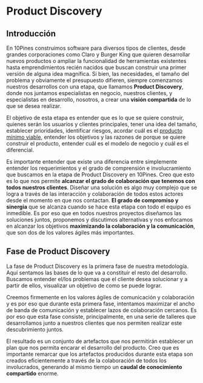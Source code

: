 # Product Discovery

## Introducción

En 10Pines construimos software para diversos tipos de clientes, desde grandes corporaciones como Claro y Burger King que quieren desarrollar nuevos productos o ampliar la funcionalidad de herramientas existentes hasta emprendimientos recién nacidos que buscan construir una primer versión de alguna idea magnífica. Si bien, las necesidades, el tamaño del problema y obviamente el presupuesto difieren, siempre comenzamos nuestros desarrollos con una etapa, que llamamos **Product Discovery**, donde nos juntamos especialistas en negocio, nuestros clientes, y especialistas en desarrollo, nosotros, a crear una **visión compartida** de lo que se desea realizar.

El objetivo de esta etapa es entender que es lo que se quiere construir, quienes serán los usuarios y clientes principales, tener una idea del tamaño, establecer prioridades, identificar riesgos, acordar cuál es el [producto mínimo viable](https://es.wikipedia.org/wiki/Producto_viable_mínimo), entender los objetivos y las razones de porque se quiere construir el producto, entender cuál es el modelo de negocio y cuál es el diferencial.

Es importante entender que existe una diferencia entre simplemente entender los requerimientos y el grado de comprensión e involucramiento que buscamos en la etapa de Product Discovery en 10Pines. Creo que esto es lo que nos permite **alcanzar el grado de colaboración que tenemos con todos nuestros clientes**. Diseñar una solución es algo muy complejo que se logra a través de las interacción y colaboración de todos estos actores desde el momento en que nos contactan. **El grado de compromiso y sinergia** que se alcanza cuando se hace esta etapa con todo el equipo es inmedible. Es por eso que en todos nuestros proyectos diseñamos las soluciones juntos, proponemos y discutimos alternativas y nos enfocamos en alcanzar los objetivos **maximizando la colaboración y la comunicación**, que son dos de los valores ágiles más importantes.

## **Fase de Product Discovery**

La fase de Product Discovery es la primera fase de nuestra metodología. Aquí sentamos las bases de lo que va a constituir el resto del desarrollo. Buscamos entender el/los problemas que el cliente desea solucionar y a partir de ellos, visualizar un objetivo de como se puede lograr.

Creemos firmemente en los valores ágiles de comunicación y colaboración y es por eso que durante esta primera fase, intentamos maximizar el ancho de banda de comunicación y establecer lazos de colaboración cercanos. Es por eso que esta fase consiste, principalmente, en una serie de talleres que desarrollamos junto a nuestros clientes que nos permiten realizar este descubrimiento juntos.

El resultado es un conjunto de artefactos que nos permitirán establecer un plan que nos permita encarar el desarrollo del producto. Creo que es importante remarcar que los artefactos producidos durante esta etapa son creados eficientemente a través de la colaboración de todos los involucrados, generando al mismo tiempo un **caudal de conocimiento compartido** enorme.





  


